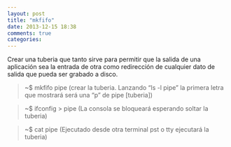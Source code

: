 ```yaml
---
layout: post
title: "mkfifo"
date: 2013-12-15 18:38
comments: true
categories: 
---
```

Crear una tuberia que tanto sirve para permitir que la salida de una aplicación sea la entrada de otra como redirección de cualquier dato de salida que pueda ser grabado a disco.

>~$ mkfifo pipe (crear la tuberia. Lanzando “ls -l pipe” la primera letra que mostrará será una “p” de pipe [tuberia])

>~$ ifconfig > pipe  (La consola se bloqueará esperando soltar la tuberia)

>~$ cat pipe  (Ejecutado desde otra terminal pst o tty ejecutará la tuberia)


